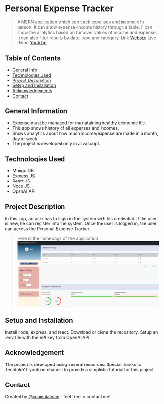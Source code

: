 # Personal Expense Tracker

> A MERN application which can track expenses and income of a person. It can show expense-income history through a table. It can show the analytics based on turnover values of income and expense. It can also filter results by date, type and category. 
>Link [Website](https://dark-pear-gecko-kilt.cyclic.cloud)
> Live demo [Youtube](https://www.youtube.com/watch?v=U0N5khyGdQ4&t=52s)

## Table of Contents
* [General Info](#general-information)
* [Technologies Used](#technologies-used)
* [Project Description](#project-description)
* [Setup and Installation](#setup-installation)
* [Acknowledgements](#acknowledgements)
* [Contact](#contact)

## General Information
- Expense must be managed for mainataining healthy economic life.
- This app shows history of all expenses and incomes.
- Shows analytics about how much income/expense are made in a month, day or week.
- The project is developed only in Javascript.

## Technologies Used
- Mongo DB
- Express JS
- React JS
- Node JS
- OpenAI API

## Project Description
In this app, an user has to login in the system with his credential. If the user is new, he can register into the system. Once the user is logged in, the user can access the Personal Expense Tracker. 
> Here is the homepage of the application
![Example screenshot](https://github.com/imamulahsan/personal-expense-tracker/blob/main/screenshot.png)


## Setup and Installation
Install node, express, and react. Download or clone the repository. Setup an .env file with the API key from OpenAI API.

## Acknowledgement
The project is developed using several resources. Special thanks to TechInfoYT youtube channel to provide a simplistic tutorial for this project.

## Contact
Created by [@imamulahsan](https://www.youtube.com/channel/UCeGfZO6hnZDptaHwcXQK6rw) - feel free to contact me!
